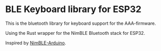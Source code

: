 # BLE Keyboard library for ESP32

This is the bluetooth library for keyboard support for the AAA-firmware.

Using the Rust wrapper for the NimBLE Bluetooth stack for ESP32.

Inspired by [NimBLE-Arduino](https://github.com/h2zero/NimBLE-Arduino).
